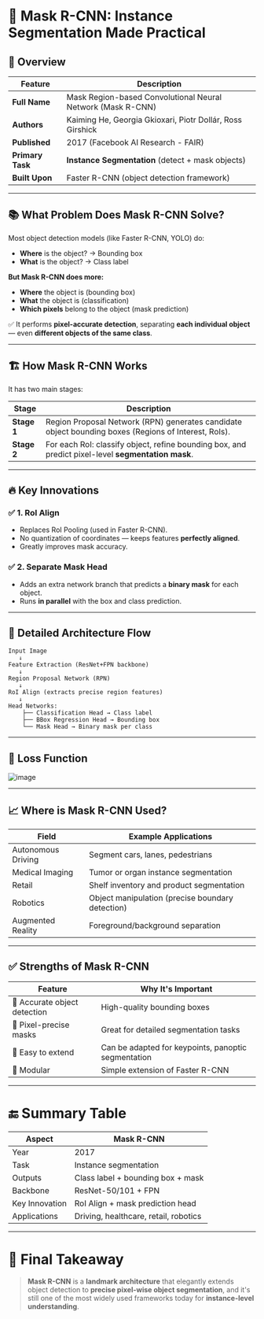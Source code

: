 # 🧠 **Mask R-CNN: Instance Segmentation Made Practical**

## 📌 Overview

| Feature               | Description                                            |
|------------------------|--------------------------------------------------------|
| **Full Name**          | Mask Region-based Convolutional Neural Network (Mask R-CNN) |
| **Authors**            | Kaiming He, Georgia Gkioxari, Piotr Dollár, Ross Girshick |
| **Published**          | 2017 (Facebook AI Research - FAIR)                    |
| **Primary Task**       | **Instance Segmentation** (detect + mask objects)       |
| **Built Upon**         | Faster R-CNN (object detection framework)              |

---

## 📚 **What Problem Does Mask R-CNN Solve?**

Most object detection models (like Faster R-CNN, YOLO) do:
- **Where** is the object? → Bounding box
- **What** is the object? → Class label

**But Mask R-CNN does more:**
- **Where** the object is (bounding box)
- **What** the object is (classification)
- **Which pixels** belong to the object (mask prediction)

✅ It performs **pixel-accurate detection**, separating **each individual object** — even **different objects of the same class**.

---

## 🏗️ **How Mask R-CNN Works**

It has two main stages:

| Stage | Description |
|-------|-------------|
| **Stage 1** | Region Proposal Network (RPN) generates candidate object bounding boxes (Regions of Interest, RoIs). |
| **Stage 2** | For each RoI: classify object, refine bounding box, and predict pixel-level **segmentation mask**. |

---

## 🔥 **Key Innovations**

### ✅ 1. **RoI Align**
- Replaces RoI Pooling (used in Faster R-CNN).
- No quantization of coordinates — keeps features **perfectly aligned**.
- Greatly improves mask accuracy.

### ✅ 2. **Separate Mask Head**
- Adds an extra network branch that predicts a **binary mask** for each object.
- Runs **in parallel** with the box and class prediction.

---

## 🧩 **Detailed Architecture Flow**

```text
Input Image
   ↓
Feature Extraction (ResNet+FPN backbone)
   ↓
Region Proposal Network (RPN)
   ↓
RoI Align (extracts precise region features)
   ↓
Head Networks:
    ├── Classification Head → Class label
    ├── BBox Regression Head → Bounding box
    └── Mask Head → Binary mask per class
```

---

## 🧪 **Loss Function**

![image](https://github.com/user-attachments/assets/83b73bd2-9e34-4b22-9a41-92753dcfc905)

---

## 📈 **Where is Mask R-CNN Used?**

| Field             | Example Applications |
|-------------------|-----------------------|
| Autonomous Driving | Segment cars, lanes, pedestrians |
| Medical Imaging   | Tumor or organ instance segmentation |
| Retail            | Shelf inventory and product segmentation |
| Robotics          | Object manipulation (precise boundary detection) |
| Augmented Reality | Foreground/background separation |

---

## ✅ **Strengths of Mask R-CNN**

| Feature                     | Why It's Important                    |
|------------------------------|----------------------------------------|
| 🎯 Accurate object detection | High-quality bounding boxes           |
| 🎨 Pixel-precise masks       | Great for detailed segmentation tasks |
| 🧠 Easy to extend            | Can be adapted for keypoints, panoptic segmentation |
| 🔄 Modular                  | Simple extension of Faster R-CNN       |

---

# 🔚 **Summary Table**

| **Aspect**         | **Mask R-CNN**                      |
|--------------------|-------------------------------------|
| Year               | 2017                                |
| Task               | Instance segmentation               |
| Outputs            | Class label + bounding box + mask   |
| Backbone           | ResNet-50/101 + FPN                 |
| Key Innovation     | RoI Align + mask prediction head    |
| Applications       | Driving, healthcare, retail, robotics |

---

# 🧠 Final Takeaway

> **Mask R-CNN** is a **landmark architecture** that elegantly extends object detection to **precise pixel-wise object segmentation**, and it's still one of the most widely used frameworks today for **instance-level understanding**.
